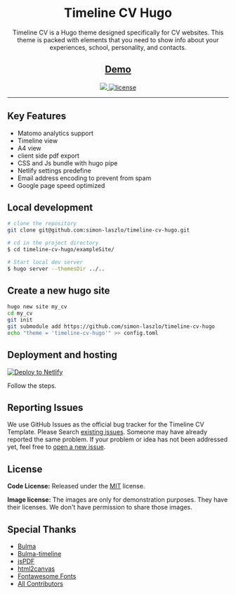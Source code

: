 <h1 align=center>Timeline CV Hugo</h1> 
<p align=center> Timeline CV is a Hugo theme designed specifically for CV websites. This theme is packed with elements that you need to show info about your experiences, school, personality, and contacts. </p>

<h2 align="center"> <a target="_blank" href="https://incandescent-cuchufli-240951.netlify.app/" rel="nofollow">Demo</a></h2>

<p align=center>
  <a href="https://github.com/gohugoio/hugo/releases/tag/v0.100.0" alt="Contributors">
    <img src="https://img.shields.io/static/v1?label=min-HUGO-version&message=0.100.0&color=f00&logo=hugo" />
  </a>

  <a href="https://github.com/simon-laszlo/timeline-cv-hugo/blob/main/LICENSE">
    <img src="https://img.shields.io/github/license/simon-laszlo/timeline-cv-hugo" alt="license"></a>

</p>

---
## Key Features
- Matomo analytics support
- Timeline view
- A4 view
- client side pdf export
- CSS and Js bundle with hugo pipe
- Netlify settings predefine
- Email address encoding to prevent from spam
- Google page speed optimized


## Local development

```bash
# clone the repository
git clone git@github.com:simon-laszlo/timeline-cv-hugo.git

# cd in the project directory
$ cd timeline-cv-hugo/exampleSite/

# Start local dev server
$ hugo server --themesDir ../..
```

## Create a new hugo site
```bash
hugo new site my_cv
cd my_cv
git init
git submodule add https://github.com/simon-laszlo/timeline-cv-hugo
echo "theme = 'timeline-cv-hugo'" >> config.toml
```

## Deployment and hosting

[![Deploy to
Netlify](https://www.netlify.com/img/deploy/button.svg)](https://app.netlify.com/start/deploy?repository=https://github.com/simon-laszlo/timeline-cv-hugo)

Follow the steps.

<!-- reporting issue -->
## Reporting Issues
We use GitHub Issues as the official bug tracker for the Timeline CV Template. Please Search [existing
issues](https://github.com/simon-laszlo/timeline-cv-hugo/issues). Someone may have already reported the same problem.
If your problem or idea has not been addressed yet, feel free to [open a new
issue](https://github.com/simon-laszlo/timeline-cv-hugo/issues).


<!-- licence -->
## License

**Code License:** Released under the [MIT](https://github.com/simon-laszlo/timeline-cv-hugo/blob/master/LICENSE) license.

**Image license:** The images are only for demonstration purposes. They have their licenses. We don't have permission to
share those images.

<!-- resources -->
## Special Thanks
- [Bulma](https://bulma.io/)
- [Bulma-timeline](https://wikiki.github.io/components/timeline/)
- [jsPDF](https://github.com/parallax/jsPDF)
- [html2canvas](https://github.com/niklasvh/html2canvas)
- [Fontawesome Fonts](https://fontawesome.com/)
- [All Contributors](https://github.com/simon-laszlo/timeline-cv-hugo/graphs/contributors)

